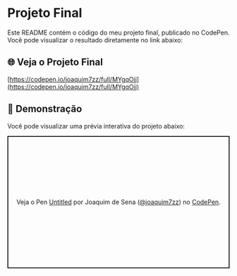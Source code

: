 # Projeto Final

Este README contém o código do meu projeto final, publicado no CodePen. Você pode visualizar o resultado diretamente no link abaixo:

## 🌐 Veja o Projeto Final
[https://codepen.io/joaquim7zz/full/MYgqOjj](https://codepen.io/joaquim7zz/full/MYgqOjj)

## 🚀 Demonstração

Você pode visualizar uma prévia interativa do projeto abaixo:

<p class="codepen" data-height="300" data-theme-id="dark" data-default-tab="result" data-slug-hash="MYgqOjj" data-pen-title="Untitled" data-editable="true" data-user="joaquim7zz" style="height: 300px; box-sizing: border-box; display: flex; align-items: center; justify-content: center; border: 2px solid; margin: 1em 0; padding: 1em;">
  <span>Veja o Pen <a href="https://codepen.io/joaquim7zz/pen/MYgqOjj">Untitled</a> por Joaquim de Sena (<a href="https://codepen.io/joaquim7zz">@joaquim7zz</a>) no <a href="https://codepen.io">CodePen</a>.</span>
</p>
<script async src="https://public.codepenassets.com/embed/index.js"></script>
